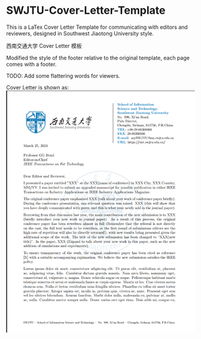 # SWJTU-Cover-Letter-Template
This is a LaTex Cover Letter Template for communicating with editors and reviewers, designed in Southwest Jiaotong University style.

西南交通大学 Cover Letter 模板

Modified the style of the footer relative to the original template, each page comes with a footer.

TODO: Add some flattering words for viewers.

Cover Letter is shown as: 
![figure](/img1.png)

